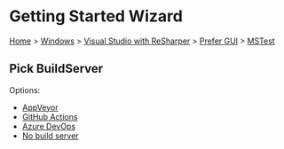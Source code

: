 # Getting Started Wizard

[Home](/docs/wiz/readme.md) > [Windows](Windows.md) > [Visual Studio with ReSharper](Windows_VisualStudioWithReSharper.md) > [Prefer GUI](Windows_VisualStudioWithReSharper_Gui.md) > [MSTest](Windows_VisualStudioWithReSharper_Gui_MSTest.md)

## Pick BuildServer

Options:
 * [AppVeyor](Windows_VisualStudioWithReSharper_Gui_MSTest_AppVeyor.md)
 * [GitHub Actions](Windows_VisualStudioWithReSharper_Gui_MSTest_GitHubActions.md)
 * [Azure DevOps](Windows_VisualStudioWithReSharper_Gui_MSTest_AzureDevOps.md)
 * [No build server](Windows_VisualStudioWithReSharper_Gui_MSTest_None.md)
